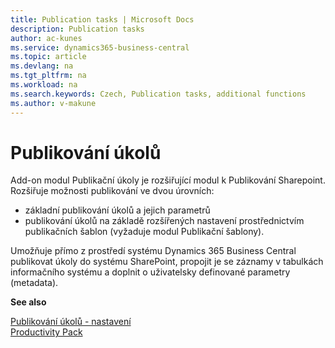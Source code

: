 ```yaml
---
title: Publication tasks | Microsoft Docs
description: Publication tasks
author: ac-kunes
ms.service: dynamics365-business-central
ms.topic: article
ms.devlang: na
ms.tgt_pltfrm: na
ms.workload: na
ms.search.keywords: Czech, Publication tasks, additional functions
ms.author: v-makune
---
```

# Publikování úkolů

Add-on modul Publikační úkoly je rozšiřující modul k Publikování Sharepoint. Rozšiřuje možnosti publikování ve dvou úrovních:
- základní publikování úkolů a jejich parametrů
- publikování úkolů na základě rozšířených nastavení prostřednictvím publikačních šablon (vyžaduje modul Publikační šablony).

Umožňuje přímo z prostředí systému Dynamics 365 Business Central publikovat úkoly do systému SharePoint, propojit je se záznamy v tabulkách informačního systému a doplnit o uživatelsky definované parametry (metadata).


**See also**

[Publikování úkolů - nastavení](ac-publication-tasks-setup.md)  
[Productivity Pack](ac-productivity-pack.md)
